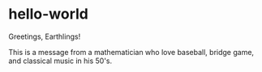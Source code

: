 # hello-world
Greetings, Earthlings!

This is a message from a mathematician who love baseball, bridge game, and classical music in his 50's.
